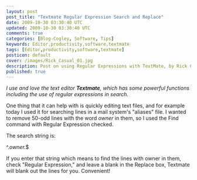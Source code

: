 ```yaml
---           
layout: post
post_title: "Textmate Regular Expression Search and Replace"
date: 2009-10-30 03:30:40 UTC
updated: 2009-10-30 03:30:40 UTC
comments: true
categories: [Blog-Cogley, Software, Tips]
keywords: Editor,productivity,software,textmate
tags: [Editor,productivity,software,textmate]
posticon: default
cover: /images/Rick_Casual_01.jpg
description: Post on using Regular Expressions with TextMate, by Rick Cogley. 
published: true
---
```


_I use and love the text editor **Textmate**, which has some powerful functions including the use of regular expressions in search._ 

<!--more--> 

One thing that it can help with is quickly editing text files, and for example today I used it for searching lines in a mail system's "aliases" file. I wanted to remove 50-odd lines with the word _owner_ in them, so I used the Find command with Regular Expression checked. 


The search string is: 


^.*owner.*$


If you enter that string which means to find the lines with owner in them, check "Regular Expression," and leave a blank in the Replace box, Textmate will blank out the lines for you. Convenient!

